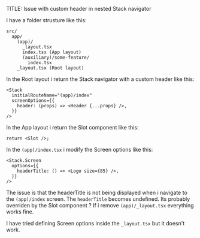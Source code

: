 TITLE: Issue with custom header in nested Stack navigator

I have a folder strusture like this:

```
src/
  app/
    (app)/
      _layout.tsx
      index.tsx (App layout)
      (auxiliary)/some-feature/
        index.tsx
    _layout.tsx (Root layout)
```

In the Root layout i return the Stack navigator with a custom header like this:

```
<Stack
  initialRouteName="(app)/index"
  screenOptions={{
    header: (props) => <Header {...props} />,
  }}
/>
```

In the App layout i return the Slot component like this:

```
return <Slot />;
```

In the `(app)/index.tsx` i modify the Screen options like this:

```
<Stack.Screen
  options={{
    headerTitle: () => <Logo size={85} />,
  }}
/>
```

The issue is that the headerTitle is not being displayed when i navigate to the `(app)/index` screen.
The `headerTitle` becomes undefined. Its probably overriden by the Slot component ?
If i remove `(app)/_layout.tsx` everything works fine.

I have tried defining Screen options inside the `_layout.tsx` but it doesn't work.
